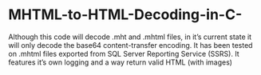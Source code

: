 MHTML-to-HTML-Decoding-in-C-
============================

Although this code will decode .mht and .mhtml files, in it’s current state it will only decode the base64 content-transfer encoding. It has been tested on .mhtml files exported from SQL Server Reporting Service (SSRS). It features it’s own logging and a way return valid HTML (with images)
